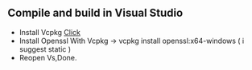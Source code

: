 
## Compile and build in Visual Studio
* Install Vcpkg  <a href="https://github.com/microsoft/vcpkg/#quick-start-windows">Click</a>
* Install Openssl With Vcpkg -> vcpkg install openssl:x64-windows ( i suggest static )
* Reopen Vs,Done.
